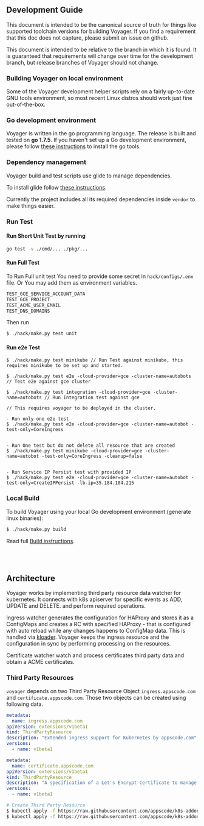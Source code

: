 ## Development Guide
This document is intended to be the canonical source of truth for things like supported toolchain versions for building Voyager.
If you find a requirement that this doc does not capture, please submit an issue on github.

This document is intended to be relative to the branch in which it is found. It is guaranteed that requirements will change over time
for the development branch, but release branches of Voyager should not change.

### Building Voyager on local environment
Some of the Voyager development helper scripts rely on a fairly up-to-date GNU tools environment, so most recent Linux distros should
work just fine out-of-the-box.

### Go development environment
Voyager is written in the go programming language. The release is built and tested on **go 1.7.5**. If you haven't set up a Go
development environment, please follow [these instructions](https://golang.org/doc/code.html) to install the go tools.

### Dependency management
Voyager build and test scripts use glide to manage dependencies.

To install glide follow [these instructions](https://github.com/Masterminds/glide#install).

Currently the project includes all its required dependencies inside `vendor` to make things easier.

### Run Test
#### Run Short Unit Test by running
```sh
go test -v ./cmd/... ./pkg/...
```

#### Run Full Test
To Run Full unit test You need to provide some secret in `hack/configs/.env` file. Or You may add them as
environment variables.
```sh
TEST_GCE_SERVICE_ACCOUNT_DATA
TEST_GCE_PROJECT
TEST_ACME_USER_EMAIL
TEST_DNS_DOMAINS
```
Then run
```sh
$ ./hack/make.py test unit
```

#### Run e2e Test
```
$ ./hack/make.py test minikube // Run Test against minikube, this requires minikube to be set up and started.

$ ./hack/make.py test e2e -cloud-provider=gce -cluster-name=autobots // Test e2e against gce cluster

$ ./hack/make.py test integration -cloud-provider=gce -cluster-name=autobots // Run Integration test against gce
                                                                             // This requires voyager to be deployed in the cluster.

```

```
- Run only one e2e test
$ ./hack/make.py test e2e -cloud-provider=gce -cluster-name=autobot -test-only=CoreIngress


- Run One test but do not delete all resource that are created
$ ./hack/make.py test minikube -cloud-provider=gce -cluster-name=autobot -test-only=CoreIngress -cleanup=false


- Run Service IP Persist test with provided IP
$ ./hack/make.py test e2e -cloud-provider=gce -cluster-name=autobot -test-only=CreateIPPersist -lb-ip=35.184.104.215

```

### Local Build
To build Voyager using your local Go development environment (generate linux binaries):
```sh
$ ./hack/make.py build
```
Read full [Build instructions](build.md).

<br><br>
## Architecture
Voyager works by implementing third party resource data watcher for kubernetes. It connects with k8s apiserver
for specific events as ADD, UPDATE and DELETE. and perform required operations.

Ingress watcher generates the configuration for HAProxy and stores it as a ConfigMaps and creates a RC with
specified HAProxy - that is configured with auto reload while any changes happens to ConfigMap data. This is handled via
[kloader](https://github.com/appscode/kloader). Voyager keeps the ingress resource and the configuration in sync
by performing processing on the resources.

Certificate watcher watch and process certificates third party data and obtain a ACME certificates.


### Third Party Resources
`voyager` depends on two Third Party Resource Object `ingress.appscode.com` and `certificate.appscode.com`. Those two objects
can be created using following data.

```yaml
metadata:
  name: ingress.appscode.com
apiVersion: extensions/v1beta1
kind: ThirdPartyResource
description: "Extended ingress support for Kubernetes by appscode.com"
versions:
  - name: v1beta1
```

```yaml
metadata:
  name: certificate.appscode.com
apiVersion: extensions/v1beta1
kind: ThirdPartyResource
description: "A specification of a Let's Encrypt Certificate to manage."
versions:
  - name: v1beta1
```

```sh
# Create Third Party Resource
$ kubectl apply -f https://raw.githubusercontent.com/appscode/k8s-addons/master/api/extensions/ingress.yaml
$ kubectl apply -f https://raw.githubusercontent.com/appscode/k8s-addons/master/api/extensions/certificate.yaml
```
